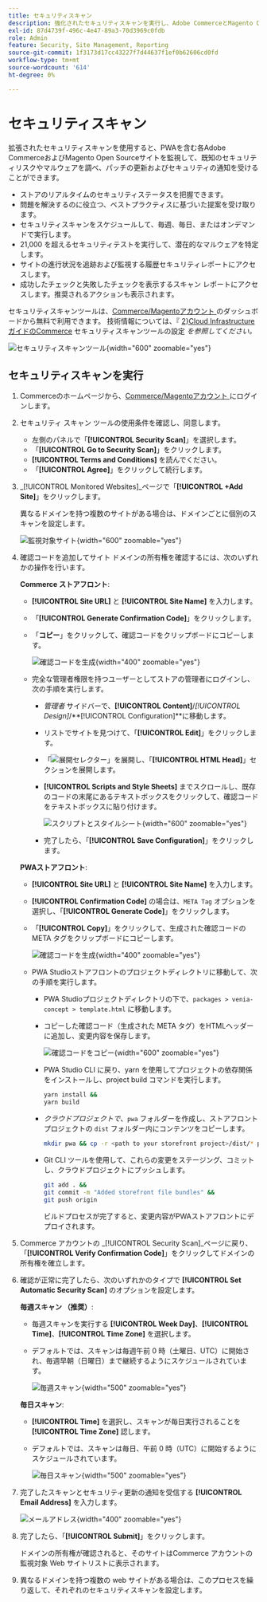 ```yaml
---
title: セキュリティスキャン
description: 強化されたセキュリティスキャンを実行し、Adobe CommerceとMagento Open Sourceサイトのそれぞれを監視する方法について説明します。
exl-id: 87d4739f-496c-4e47-89a3-70d3969c0fdb
role: Admin
feature: Security, Site Management, Reporting
source-git-commit: 1f3173d17cc43227f7d44637f1ef0b62606cd0fd
workflow-type: tm+mt
source-wordcount: '614'
ht-degree: 0%

---
```


# セキュリティスキャン

拡張されたセキュリティスキャンを使用すると、PWAを含む各Adobe CommerceおよびMagento Open Sourceサイトを監視して、既知のセキュリティリスクやマルウェアを調べ、パッチの更新およびセキュリティの通知を受けることができます。

- ストアのリアルタイムのセキュリティステータスを把握できます。
- 問題を解決するのに役立つ、ベストプラクティスに基づいた提案を受け取ります。
- セキュリティスキャンをスケジュールして、毎週、毎日、またはオンデマンドで実行します。
- 21,000 を超えるセキュリティテストを実行して、潜在的なマルウェアを特定します。
- サイトの進行状況を追跡および監視する履歴セキュリティレポートにアクセスします。
- 成功したチェックと失敗したチェックを表示するスキャン レポートにアクセスします。推奨されるアクションも表示されます。

セキュリティスキャンツールは、[Commerce/Magentoアカウント ](../getting-started/commerce-account-create.md) のダッシュボードから無料で利用できます。 技術情報については、『 [2}Cloud Infrastructure ガイドのCommerce](https://experienceleague.adobe.com/docs/commerce-cloud-service/user-guide/launch/overview.html#set-up-the-security-scan-tool) セキュリティスキャンツールの設定 _を参照してください。_

![ セキュリティスキャンツール ](./assets/magento-security-scan.png){width="600" zoomable="yes"}

## セキュリティスキャンを実行

1. Commerceのホームページから、[Commerce/Magentoアカウント ](../getting-started/commerce-account-create.md) にログインします。

1. セキュリティ スキャン ツールの使用条件を確認し、同意します。

   - 左側のパネルで「**[!UICONTROL Security Scan]**」を選択します。
   - 「**[!UICONTROL Go to Security Scan]**」をクリックします。
   - **[!UICONTROL Terms and Conditions]** を読んでください。
   - 「**[!UICONTROL Agree]**」をクリックして続行します。

1. _[!UICONTROL Monitored Websites]_ページで「**[!UICONTROL +Add Site]**」をクリックします。

   異なるドメインを持つ複数のサイトがある場合は、ドメインごとに個別のスキャンを設定します。

   ![ 監視対象サイト ](./assets/monitored-website.png){width="600" zoomable="yes"}

1. 確認コードを追加してサイト ドメインの所有権を確認するには、次のいずれかの操作を行います。

   **Commerce ストアフロント**:

   - **[!UICONTROL Site URL]** と **[!UICONTROL Site Name]** を入力します。
   - 「**[!UICONTROL Generate Confirmation Code]**」をクリックします。
   - 「**コピー**」をクリックして、確認コードをクリップボードにコピーします。

     ![ 確認コードを生成 ](./assets/scan-site1.png){width="400" zoomable="yes"}

   - 完全な管理者権限を持つユーザーとしてストアの管理者にログインし、次の手順を実行します。

      - _管理者_ サイドバーで、**[!UICONTROL Content]**/_[!UICONTROL Design]_/**[!UICONTROL Configuration]**に移動します。
      - リストでサイトを見つけて、「**[!UICONTROL Edit]**」をクリックします。
      - 「![ 展開セレクター ](../assets/icon-display-expand.png)」を展開し、「**[!UICONTROL HTML Head]**」セクションを展開します。
      - **[!UICONTROL Scripts and Style Sheets]** までスクロールし、既存のコードの末尾にあるテキストボックスをクリックして、確認コードをテキストボックスに貼り付けます。

        ![ スクリプトとスタイルシート ](./assets/scan-paste-code.png){width="600" zoomable="yes"}

      - 完了したら、「**[!UICONTROL Save Configuration]**」をクリックします。

   **PWAストアフロント**:

   - **[!UICONTROL Site URL]** と **[!UICONTROL Site Name]** を入力します。

   - **[!UICONTROL Confirmation Code]** の場合は、`META Tag` オプションを選択し、「**[!UICONTROL Generate Code]**」をクリックします。

   - 「**[!UICONTROL Copy]**」をクリックして、生成された確認コードの META タグをクリップボードにコピーします。

     ![ 確認コードを生成 ](./assets/scan-site2.png){width="400" zoomable="yes"}

   - PWA Studioストアフロントのプロジェクトディレクトリに移動して、次の手順を実行します。

      - PWA Studioプロジェクトディレクトリの下で、`packages > venia-concept > template.html` に移動します。
      - コピーした確認コード（生成された META タグ）をHTMLヘッダーに追加し、変更内容を保存します。

        ![ 確認コードをコピー ](./assets/code-pwa.png){width="600" zoomable="yes"}

      - PWA Studio CLI に戻り、yarn を使用してプロジェクトの依存関係をインストールし、project build コマンドを実行します。

        ```sh
        yarn install &&
        yarn build
        ```

      - *クラウドプロジェクトで*、`pwa` フォルダーを作成し、ストアフロントプロジェクトの `dist` フォルダー内にコンテンツをコピーします。

        ```sh
        mkdir pwa && cp -r <path to your storefront project>/dist/* pwa
        ```

      - Git CLI ツールを使用して、これらの変更をステージング、コミットし、クラウドプロジェクトにプッシュします。

        ```sh
        git add . &&
        git commit -m "Added storefront file bundles" &&
        git push origin
        ```

        ビルドプロセスが完了すると、変更内容がPWAストアフロントにデプロイされます。

1. Commerce アカウントの _[!UICONTROL Security Scan]_ページに戻り、「**[!UICONTROL Verify Confirmation Code]**」をクリックしてドメインの所有権を確立します。

1. 確認が正常に完了したら、次のいずれかのタイプで **[!UICONTROL Set Automatic Security Scan]** のオプションを設定します。

   **毎週スキャン （推奨）**:

   - 毎週スキャンを実行する **[!UICONTROL Week Day]**、**[!UICONTROL Time]**、**[!UICONTROL Time Zone]** を選択します。
   - デフォルトでは、スキャンは毎週午前 0 時（土曜日、UTC）に開始され、毎週早朝（日曜日）まで継続するようにスケジュールされています。

     ![ 毎週スキャン ](./assets/scan-weekly.png){width="500" zoomable="yes"}

   **毎日スキャン**:

   - **[!UICONTROL Time]** を選択し、スキャンが毎日実行されることを **[!UICONTROL Time Zone]** 認します。
   - デフォルトでは、スキャンは毎日、午前 0 時（UTC）に開始するようにスケジュールされています。

     ![ 毎日スキャン ](./assets/scan-daily.png){width="500" zoomable="yes"}

1. 完了したスキャンとセキュリティ更新の通知を受信する **[!UICONTROL Email Address]** を入力します。

   ![ メールアドレス ](./assets/scan-notification-email.png){width="400" zoomable="yes"}

1. 完了したら、「**[!UICONTROL Submit]**」をクリックします。

   ドメインの所有権が確認されると、そのサイトはCommerce アカウントの監視対象 Web サイトリストに表示されます。

1. 異なるドメインを持つ複数の web サイトがある場合は、このプロセスを繰り返して、それぞれのセキュリティスキャンを設定します。
